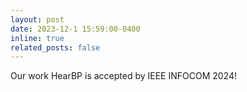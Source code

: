```yaml
---
layout: post
date: 2023-12-1 15:59:00-0400
inline: true
related_posts: false
---
```


Our work HearBP is accepted by IEEE INFOCOM 2024!
